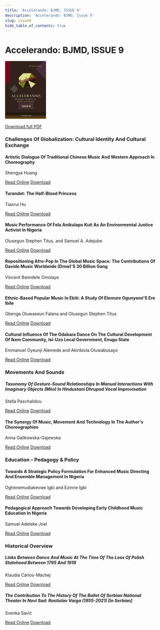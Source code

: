 ```yaml
---
title: 'Accelerando: BJMD, ISSUE 9'
description: 'Accelerando: BJMD, Issue 9'
slug: issue9
hide_table_of_contents: true
---
```


# Accelerando: BJMD, ISSUE 9

<!-- truncate -->


![Accelerndo: BJMD, Issue 9](./accelerandoBJMD2024.png)

[Download full PDF](https://drive.google.com/file/d/1Z-nqlv5mdvejn3Rfc0zp0cHqb8_H54bK/view?usp=sharing)

### Challenges Of Globalization: Cultural Identity And Cultural Exchange

#### Artistic Dialogue Of Traditional Chinese Music And Western Approach In Choreography

Shengya Huang

[Read Online](/articles/issue9/artistic-dialogue-of-traditional-chinese-music-and-western-approach-in-choreography) [Download](https://drive.google.com/file/d/1QUdEHuXJ8QPc1ysUJJ7fw6pLbbzxiUUn/view?usp=sharing)

#### Turandot: The Half-Blood Princess

Tianrui Hu

[Read Online](/articles/issue9/turandot-the-half-blood-princess) [Download](https://drive.google.com/file/d/1wF-pIFko5cS4uFC8yJq7tJXhYFCYRfua/view?usp=sharing)

#### Music Performance Of Fela Anikulapo Kuti As An Environmental Justice Activist In Nigeria

Olusegun Stephen Titus, and Samuel A. Adejube

[Read Online](/articles/issue9/music-performance-of-fela-anikulapo-kuti) [Download](https://drive.google.com/file/d/1OCWEoOAF-VoQKotAa67ScH9lvWJ_LW16/view?usp=sharing)

#### Repositioning Afro-Pop In The Global Music Space: The Contributions Of Davido Music Worldwide (Dmw)’S 30 Billion Gang

Vincent Bamidele Omolaye

[Read Online](/articles/issue9/the-contributions-of-davido-music-worldwide) [Download](https://drive.google.com/file/d/1kJxxTendwqEejc0iugQRurN4duKLs2aO/view?usp=sharing)

#### Ethnic-Based Popular Music In Ekiti: A Study Of Elemure Ogunyemi’S Ere Ibile

Gbenga Oluwaseun Falana and Olusegun Stephen Titus

[Read Online](/articles/issue9/) [Download](https://drive.google.com/file/d/1oinwtcTCnHpMaf7RtjyO_g3FRby26Zw8/view?usp=sharing)

#### Cultural Influence Of The Odabara Dance On The Cultural Development Of Ikem Community, Isi-Uzo Local Government, Enugu State

Emmanuel Oyeunji Alemede and Akinbiola Oluwabusayo

[Read Online](/articles/issue9/) [Download](https://drive.google.com/file/d/1NYlU_t-IMowjUdg0rJbrh-qyjKxoSQKr/view?usp=sharing)

### Movements And Sounds

##### Taxonomy Of Gesture-Sound Relationships In Manual Interactions With Imaginary Objects (Miio) In Hindustani Dhrupad Vocal Improvisation

Stella Paschalidou

[Read Online](/articles/issue9/) [Download](https://drive.google.com/file/d/1fXhK513b7La1MnwYwZWpco46V5ZFVtXI/view?usp=sharing)

#### The Synergy Of Music, Movement And Technology In The Author's Choreographies

Anna Galikowska-Gajewska

[Read Online](/articles/issue9/) [Download](https://drive.google.com/file/d/1jMmRlyq2ZT99dsnCk2CIrip9G8Dyh1Zs/view?usp=sharing)

### Education – Pedagogy & Policy

#### Towards A Strategic Policy Formulation For Enhanced Music Directing And Ensemble Management In Nigeria

Oghenemudiakevwe Igbi and Ezinne Igbi

[Read Online](/articles/issue9/) [Download](https://drive.google.com/file/d/1PJxdmrf1Gk5EYOSnBV54d_y8ckKkp6wT/view?usp=sharing)

#### Pedagogical Approach Towards Developing Early Childhood Music Education In Nigeria

Samuel Adeleke Joel

[Read Online](/articles/issue9/) [Download](https://drive.google.com/file/d/1_97Vlkm6Vbuxi3WwZvp30rOyqDrqyKgI/view?usp=sharing)

### Historical Overview

##### Links Between Dance And Music At The Time Of The Loss Of Polish Statehood Between 1795 And 1918

Klaudia Carlos-Machej

[Read Online](/articles/issue9/) [Download](https://drive.google.com/file/d/1-elx42On_RU-TbKeVTPAEVzkLcCUu1sh/view?usp=sharing)

##### The Contribution To The History Of The Ballet Of Serbian National Theater In Novi Sad: Rastislav Varga (1955-2021) [In Serbian]

Svenka Savić

[Read Online](/articles/issue9/) [Download](https://drive.google.com/file/d/1qYXrzx3dwayKq8GW0mSQ5cHYJOR_BFYb/view?usp=sharing)

